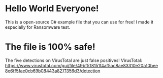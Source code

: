# Hello World Everyone!
This is a open-source C# example file that you can use for free!
I made it especially for Ransomware test.
# The file is 100% safe!
The five detections on VirusTotal are just false positives!
VirusTotal: https://www.virustotal.com/gui/file/49bf518151f4af5ac8ae83310e20a10bee8e6ff5fae0cb69b08443a8271356d3/detection
 
